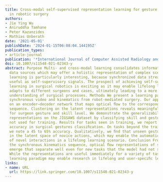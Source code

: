 ```yaml
---
title: Cross-modal self-supervised representation learning for gesture and skill recognition
  in robotic surgery
authors:
- Jie Ying Wu
- Aniruddha Tamhane
- Peter Kazanzides
- Mathias Unberath
date: '2021-05-01'
publishDate: '2024-01-15T06:08:04.144195Z'
publication_types:
- article-journal
publication: '*International Journal of Computer Assisted Radiology and Surgery*'
doi: 10.1007/s11548-021-02343-y
abstract: Purpose Multi- and cross-modal learning consolidates information from multiple
  data sources which may offer a holistic representation of complex scenarios. Cross-modal
  learning is particularly interesting, because synchronized data streams are immediately
  useful as self-supervisory signals. The prospect of achieving self-supervised continual
  learning in surgical robotics is exciting as it may enable lifelong learning that
  adapts to different surgeons and cases, ultimately leading to a more general machine
  understanding of surgical processes. Methods We present a learning paradigm using
  synchronous video and kinematics from robot-mediated surgery. Our approach relies
  on an encoder–decoder network that maps optical ﬂow to the corresponding kinematics
  sequence. Clustering on the latent representations reveals meaningful groupings
  for surgeon gesture and skill level. We demonstrate the generalizability of the
  representations on the JIGSAWS dataset by classifying skill and gestures on tasks
  not used for training. Results For tasks seen in training, we report a 59 to 70%
  accuracy in surgical gestures classiﬁcation. On tasks beyond the training setup,
  we note a 45 to 65% accuracy. Qualitatively, we ﬁnd that unseen gestures form clusters
  in the latent space of novice actions, which may enable the automatic identiﬁcation
  of novel interactions in a lifelong learning scenario. Conclusion From predicting
  the synchronous kinematics sequence, optical ﬂow representations of surgical scenes
  emerge that separate well even for new tasks that the model had not seen before.
  While the representations are useful immediately for a variety of tasks, the self-supervised
  learning paradigm may enable research in lifelong and user-speciﬁc learning.
links:
- name: URL
  url: https://link.springer.com/10.1007/s11548-021-02343-y
---
```

